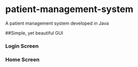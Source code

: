 # patient-management-system
A patient management system developed in Java

##Simple, yet beautiful GUI

### Login Screen

### Home Screen
